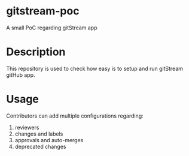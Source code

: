 # gitstream-poc
A small PoC regarding gitStream app

# Description
This repository is used to check how easy is to setup and run gitStream gitHub app.

# Usage
Contributors can add multiple configurations regarding:
1. reviewers
2. changes and labels
3. approvals and auto-merges
4. deprecated changes
